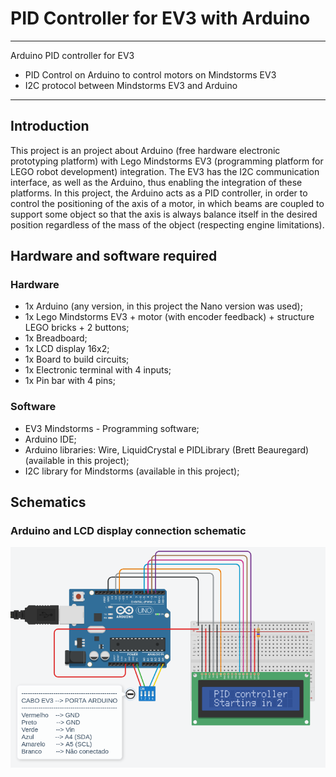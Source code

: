 # PID Controller for EV3 with Arduino
---
Arduino PID controller for EV3
- PID Control on Arduino to control motors on Mindstorms EV3
- I2C protocol between Mindstorms EV3 and Arduino
---
## Introduction
This project is an project about Arduino (free hardware electronic prototyping platform) with Lego Mindstorms EV3 (programming platform for LEGO robot development) integration. The EV3 has the I2C communication interface, as well as the Arduino, thus enabling the integration of these platforms. In this project, the Arduino acts as a PID controller, in order to control the positioning of the axis of a motor, in which beams are coupled to support some object so that the axis is always balance itself in the desired position regardless of the mass of the object (respecting engine limitations).
## Hardware and software required

### Hardware
+ 1x Arduino (any version, in this project the Nano version was used);
+ 1x Lego Mindstorms EV3 + motor (with encoder feedback) + structure LEGO bricks + 2 buttons;
+ 1x Breadboard;
+ 1x LCD display 16x2;
+ 1x Board to build circuits;
+ 1x Electronic terminal with 4 inputs;
+ 1x Pin bar with 4 pins;

### Software
+ EV3 Mindstorms - Programming software;
+ Arduino IDE;
+ Arduino libraries: Wire, LiquidCrystal e PIDLibrary (Brett Beauregard) (available in this project);
+ I2C library for Mindstorms (available in this project);

## Schematics
### Arduino and LCD display connection schematic
![Arduino schematic](fig8.png)
